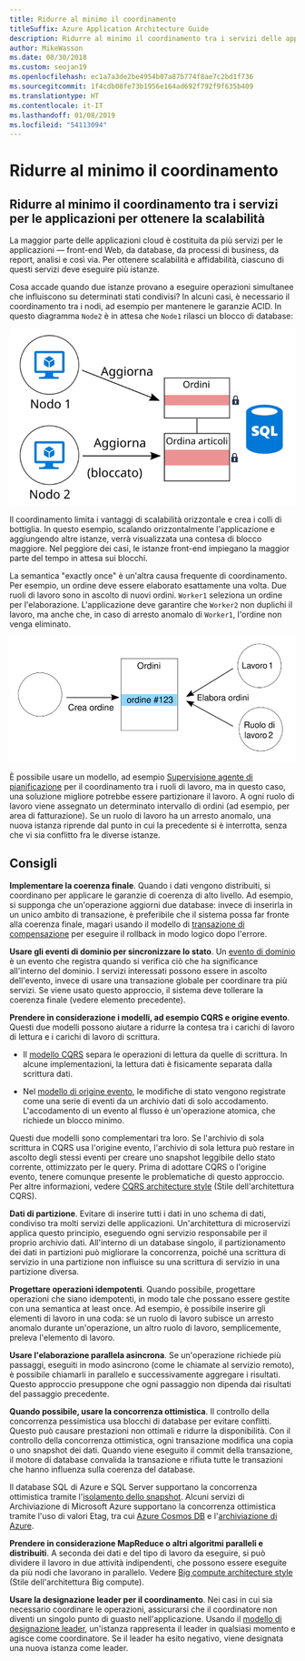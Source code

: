 ```yaml
---
title: Ridurre al minimo il coordinamento
titleSuffix: Azure Application Architecture Guide
description: Ridurre al minimo il coordinamento tra i servizi delle applicazioni per ottenere la scalabilità.
author: MikeWasson
ms.date: 08/30/2018
ms.custom: seojan19
ms.openlocfilehash: ec1a7a3de2be4954b07a87b774f8ae7c2bd1f736
ms.sourcegitcommit: 1f4cdb08fe73b1956e164ad692f792f9f635b409
ms.translationtype: HT
ms.contentlocale: it-IT
ms.lasthandoff: 01/08/2019
ms.locfileid: "54113094"
---
```

# <a name="minimize-coordination"></a>Ridurre al minimo il coordinamento

## <a name="minimize-coordination-between-application-services-to-achieve-scalability"></a>Ridurre al minimo il coordinamento tra i servizi per le applicazioni per ottenere la scalabilità

La maggior parte delle applicazioni cloud è costituita da più servizi per le applicazioni &mdash; front-end Web, da database, da processi di business, da report, analisi e così via. Per ottenere scalabilità e affidabilità, ciascuno di questi servizi deve eseguire più istanze.

Cosa accade quando due istanze provano a eseguire operazioni simultanee che influiscono su determinati stati condivisi? In alcuni casi, è necessario il coordinamento tra i nodi, ad esempio per mantenere le garanzie ACID. In questo diagramma `Node2` è in attesa che `Node1` rilasci un blocco di database:

![Diagramma del blocco di database](./images/database-lock.svg)

Il coordinamento limita i vantaggi di scalabilità orizzontale e crea i colli di bottiglia. In questo esempio, scalando orizzontalmente l'applicazione e aggiungendo altre istanze, verrà visualizzata una contesa di blocco maggiore. Nel peggiore dei casi, le istanze front-end impiegano la maggior parte del tempo in attesa sui blocchi.

La semantica "exactly once" è un'altra causa frequente di coordinamento. Per esempio, un ordine deve essere elaborato esattamente una volta. Due ruoli di lavoro sono in ascolto di nuovi ordini. `Worker1` seleziona un ordine per l'elaborazione. L'applicazione deve garantire che `Worker2` non duplichi il lavoro, ma anche che, in caso di arresto anomalo di `Worker1`, l'ordine non venga eliminato.

![Diagramma del coordinamento](./images/coordination.svg)

È possibile usare un modello, ad esempio [Supervisione agente di pianificazione][sas-pattern] per il coordinamento tra i ruoli di lavoro, ma in questo caso, una soluzione migliore potrebbe essere partizionare il lavoro. A ogni ruolo di lavoro viene assegnato un determinato intervallo di ordini (ad esempio, per area di fatturazione). Se un ruolo di lavoro ha un arresto anomalo, una nuova istanza riprende dal punto in cui la precedente si è interrotta, senza che vi sia conflitto fra le diverse istanze.

## <a name="recommendations"></a>Consigli

**Implementare la coerenza finale**. Quando i dati vengono distribuiti, si coordinano per applicare le garanzie di coerenza di alto livello. Ad esempio, si supponga che un'operazione aggiorni due database: invece di inserirla in un unico ambito di transazione, è preferibile che il sistema possa far fronte alla coerenza finale, magari usando il modello di [transazione di compensazione][compensating-transaction] per eseguire il rollback in modo logico dopo l'errore.

**Usare gli eventi di dominio per sincronizzare lo stato**. Un [evento di dominio][domain-event] è un evento che registra quando si verifica ciò che ha significance all'interno del dominio. I servizi interessati possono essere in ascolto dell'evento, invece di usare una transazione globale per coordinare tra più servizi. Se viene usato questo approccio, il sistema deve tollerare la coerenza finale (vedere elemento precedente).

**Prendere in considerazione i modelli, ad esempio CQRS e origine evento**. Questi due modelli possono aiutare a ridurre la contesa tra i carichi di lavoro di lettura e i carichi di lavoro di scrittura.

- Il [modello CQRS][cqrs-pattern] separa le operazioni di lettura da quelle di scrittura. In alcune implementazioni, la lettura dati è fisicamente separata dalla scrittura dati.

- Nel [modello di origine evento][event-sourcing], le modifiche di stato vengono registrate come una serie di eventi da un archivio dati di solo accodamento. L'accodamento di un evento al flusso è un'operazione atomica, che richiede un blocco minimo.

Questi due modelli sono complementari tra loro. Se l'archivio di sola scrittura in CQRS usa l'origine evento, l'archivio di sola lettura può restare in ascolto degli stessi eventi per creare uno snapshot leggibile dello stato corrente, ottimizzato per le query. Prima di adottare CQRS o l'origine evento, tenere comunque presente le problematiche di questo approccio. Per altre informazioni, vedere [CQRS architecture style][cqrs-style] (Stile dell'architettura CQRS).

**Dati di partizione**.  Evitare di inserire tutti i dati in uno schema di dati, condiviso tra molti servizi delle applicazioni. Un'architettura di microservizi applica questo principio, eseguendo ogni servizio responsabile per il proprio archivio dati. All'interno di un database singolo, il partizionamento dei dati in partizioni può migliorare la concorrenza, poiché una scrittura di servizio in una partizione non influisce su una scrittura di servizio in una partizione diversa.

**Progettare operazioni idempotenti**. Quando possibile, progettare operazioni che siano idempotenti, in modo tale che possano essere gestite con una semantica at least once. Ad esempio, è possibile inserire gli elementi di lavoro in una coda: se un ruolo di lavoro subisce un arresto anomalo durante un'operazione, un altro ruolo di lavoro, semplicemente, preleva l'elemento di lavoro.

**Usare l'elaborazione parallela asincrona**. Se un'operazione richiede più passaggi, eseguiti in modo asincrono (come le chiamate al servizio remoto), è possibile chiamarli in parallelo e successivamente aggregare i risultati. Questo approccio presuppone che ogni passaggio non dipenda dai risultati del passaggio precedente.

**Quando possibile, usare la concorrenza ottimistica**. Il controllo della concorrenza pessimistica usa blocchi di database per evitare conflitti. Questo può causare prestazioni non ottimali e ridurre la disponibilità. Con il controllo della concorrenza ottimistica, ogni transazione modifica una copia o uno snapshot dei dati. Quando viene eseguito il commit della transazione, il motore di database convalida la transazione e rifiuta tutte le transazioni che hanno influenza sulla coerenza del database.

Il database SQL di Azure e SQL Server supportano la concorrenza ottimistica tramite l'[isolamento dello snapshot][sql-snapshot-isolation]. Alcuni servizi di Archiviazione di Microsoft Azure supportano la concorrenza ottimistica tramite l'uso di valori Etag, tra cui [Azure Cosmos DB][cosmosdb-faq] e l'[archiviazione di Azure][storage-concurrency].

**Prendere in considerazione MapReduce o altri algoritmi paralleli e distribuiti**. A seconda dei dati e del tipo di lavoro da eseguire, si può dividere il lavoro in due attività indipendenti, che possono essere eseguite da più nodi che lavorano in parallelo. Vedere [Big compute architecture style][big-compute] (Stile dell'architettura Big compute).

**Usare la designazione leader per il coordinamento**. Nei casi in cui sia necessario coordinare le operazioni, assicurarsi che il coordinatore non diventi un singolo punto di guasto nell'applicazione. Usando il [modello di designazione leader][leader-election], un'istanza rappresenta il leader in qualsiasi momento e agisce come coordinatore. Se il leader ha esito negativo, viene designata una nuova istanza come leader.

<!-- links -->

[big-compute]: ../architecture-styles/big-compute.md
[compensating-transaction]: ../../patterns/compensating-transaction.md
[cqrs-style]: ../architecture-styles/cqrs.md
[cqrs-pattern]: ../../patterns/cqrs.md
[cosmosdb-faq]: /azure/cosmos-db/faq
[domain-event]: https://martinfowler.com/eaaDev/DomainEvent.html
[event-sourcing]: ../../patterns/event-sourcing.md
[leader-election]: ../../patterns/leader-election.md
[sas-pattern]: ../../patterns/scheduler-agent-supervisor.md
[sql-snapshot-isolation]: /sql/t-sql/statements/set-transaction-isolation-level-transact-sql
[storage-concurrency]: https://azure.microsoft.com/blog/managing-concurrency-in-microsoft-azure-storage-2/